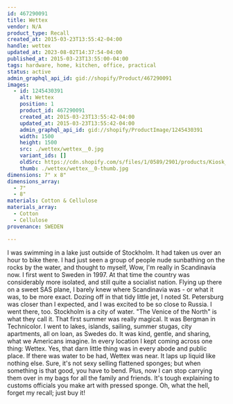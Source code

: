 ```yaml
---
id: 467290091
title: Wettex
vendor: N/A
product_type: Recall
created_at: 2015-03-23T13:55:42-04:00
handle: wettex
updated_at: 2023-08-02T14:37:54-04:00
published_at: 2015-03-23T13:55:00-04:00
tags: hardware, home, kitchen, office, practical
status: active
admin_graphql_api_id: gid://shopify/Product/467290091
images:
  - id: 1245430391
    alt: Wettex
    position: 1
    product_id: 467290091
    created_at: 2015-03-23T13:55:42-04:00
    updated_at: 2015-03-23T13:55:42-04:00
    admin_graphql_api_id: gid://shopify/ProductImage/1245430391
    width: 1500
    height: 1500
    src: ./wettex/wettex__0.jpg
    variant_ids: []
    oldSrc: https://cdn.shopify.com/s/files/1/0589/2901/products/Kiosk_2014_09_591.jpeg?v=1427133342
    thumb: ./wettex/wettex__0-thumb.jpg
dimensions: 7" x 8"
dimensions_array:
  - 7"
  - 8"
materials: Cotton & Cellulose
materials_array:
  - Cotton
  - Cellulose
provenance: SWEDEN

---
```


I was swimming in a lake just outside of Stockholm. It had taken us over an hour to bike there. I had just seen a group of people nude sunbathing on the rocks by the water, and thought to myself, Wow, I'm really in Scandinavia now. I first went to Sweden in 1997. At that time the country was considerably more isolated, and still quite a socialist nation. Flying up there on a sweet SAS plane, I barely knew where Scandinavia was - or what it was, to be more exact. Dozing off in that tidy little jet, I noted St. Petersburg was closer than I expected, and I was excited to be so close to Russia. I went there, too. Stockholm is a city of water. "The Venice of the North" is what they call it. That first summer was really magical. It was Bergman in Technicolor. I went to lakes, islands, sailing, summer stugas, city apartments, all on loan, as Swedes do. It was kind, gentle, and sharing, what we Americans imagine. In every location I kept coming across one thing: Wettex. Yes, that darn little thing was in every abode and public place. If there was water to be had, Wettex was near. It laps up liquid like nothing else. Sure, it's not sexy selling flattened sponges; but when something is that good, you have to bend. Plus, now I can stop carrying them over in my bags for all the family and friends. It's tough explaining to customs officials you make art with pressed sponge. Oh, what the hell, forget my recall; just buy it!